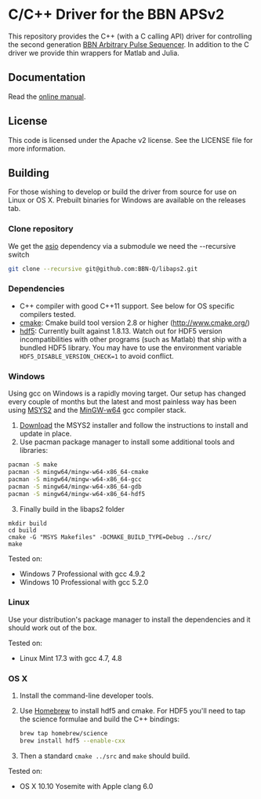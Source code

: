 C/C++ Driver for the BBN APSv2
===============================

This repository provides the C++ (with a C calling API) driver for controlling the second generation [BBN Arbitrary Pulse Sequencer](http://quantum.bbn.com/tools/aps).  In addition to the C driver we provide thin wrappers for Matlab and Julia.  

Documentation
-------------
Read the [online manual](http://libaps2.readthedocs.org/).

License
-------------
This code is licensed under the Apache v2 license.  See the LICENSE file for more information.

Building
------------
For those wishing to develop or build the driver from source for use on Linux or OS X. Prebuilt binaries for Windows are available on the releases tab.

### Clone repository
We get the [asio](http://think-async.com/Asio) dependency via a submodule we need the --recursive switch

  ```bash
  git clone --recursive git@github.com:BBN-Q/libaps2.git
  ```

### Dependencies

* C++ compiler with good C++11 support. See below for OS specific compilers tested.
* [cmake](http://www.cmake.org/): Cmake build tool version 2.8 or higher (http://www.cmake.org/)
* [hdf5](http://www.hdfgroup.org/HDF5/): Currently built against 1.8.13.  Watch out for HDF5 version incompatibilities with other programs (such as Matlab) that ship with a bundled HDF5 library.  You may have to use the environment variable ``HDF5_DISABLE_VERSION_CHECK=1`` to avoid conflict.

### Windows
Using gcc on Windows is a rapidly moving target.  Our setup has changed every couple of months but the latest and most painless way has been using [MSYS2](http://sourceforge.net/projects/msys2/) and the [MinGW-w64](http://mingw-w64.sourceforge.net/) gcc compiler stack.

1. [Download](http://msys2.github.io/) the MSYS2 installer and follow the instructions to install and update in place.
2. Use pacman package manager to install some additional tools and libraries:

  ```bash
  pacman -S make
  pacman -S mingw64/mingw-w64-x86_64-cmake
  pacman -S mingw64/mingw-w64-x86_64-gcc
  pacman -S mingw64/mingw-w64-x86_64-gdb
  pacman -S mingw64/mingw-w64-x86_64-hdf5
  ```
3. Finally build in the libaps2 folder

  ```
  mkdir build
  cd build
  cmake -G "MSYS Makefiles" -DCMAKE_BUILD_TYPE=Debug ../src/
  make
  ```

Tested on:
* Windows 7 Professional with gcc 4.9.2
* Windows 10 Professional with gcc 5.2.0

### Linux
Use your distribution's package manager to install the dependencies and it should work out of the box.

Tested on:
* Linux Mint 17.3 with gcc 4.7, 4.8

### OS X
1. Install the command-line developer tools.
2. Use [Homebrew](http://brew.sh/) to install hdf5 and cmake. For HDF5 you'll need to tap the science formulae and build the C++ bindings:

    ```bash
    brew tap homebrew/science
    brew install hdf5 --enable-cxx
    ```
3. Then a standard ``cmake ../src`` and ``make`` should build.

Tested on:
* OS X 10.10 Yosemite with Apple clang 6.0
